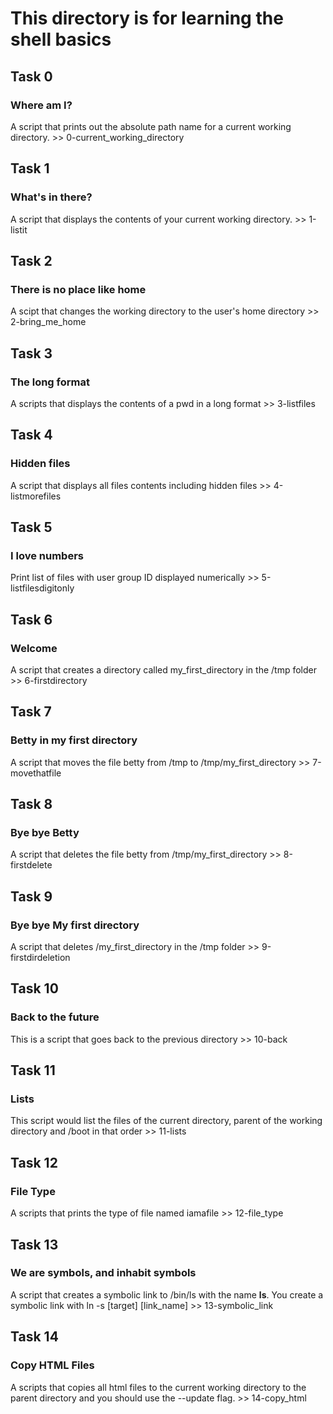# This directory is for learning the shell basics

## Task 0
### Where am I?
A script that prints out the absolute path name for a current working directory.  >> 0-current_working_directory

## Task 1
### What's in there?
A script that displays the contents of your current working directory. >> 1-listit

## Task 2
### There is no place like home
A scipt that changes the working directory to the user's home directory >> 2-bring_me_home

## Task 3
### The long format
A scripts that displays the contents of a pwd in a long format >> 3-listfiles

## Task 4
### Hidden files
A script that displays all files contents including hidden files >> 4-listmorefiles


## Task 5
### I love numbers
Print list of files with user group ID displayed numerically >> 5-listfilesdigitonly

## Task 6
### Welcome
A script that creates a directory called my_first_directory in the /tmp folder >> 6-firstdirectory

## Task 7
### Betty in my first directory
A script that moves the file betty from /tmp to /tmp/my_first_directory >> 7-movethatfile

## Task 8
### Bye bye Betty
A script that deletes the file betty from /tmp/my_first_directory >> 8-firstdelete

## Task 9
### Bye bye My first directory
A script that deletes /my_first_directory in the /tmp folder >> 9-firstdirdeletion

## Task 10
### Back to the future
This is a script that goes back to the previous directory >> 10-back

## Task 11
### Lists
This script would list the files of the current directory, parent of the working directory and /boot in that order >> 11-lists

## Task 12
### File Type
A scripts that prints the type of file named iamafile >> 12-file_type

## Task 13
### We are symbols, and inhabit symbols
A script that creates a symbolic link to /bin/ls with the name __ls__. You create a symbolic link with ln -s [target] [link_name] >> 13-symbolic_link

## Task 14
### Copy HTML Files
A scripts that copies all html files to the current working directory to the parent directory and you should use the --update flag. >> 14-copy_html